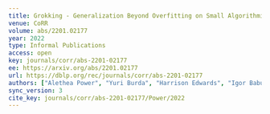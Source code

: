 ```yaml
---
title: Grokking - Generalization Beyond Overfitting on Small Algorithmic Datasets.
venue: CoRR
volume: abs/2201.02177
year: 2022
type: Informal Publications
access: open
key: journals/corr/abs-2201-02177
ee: https://arxiv.org/abs/2201.02177
url: https://dblp.org/rec/journals/corr/abs-2201-02177
authors: ["Alethea Power", "Yuri Burda", "Harrison Edwards", "Igor Babuschkin", "Vedant Misra"]
sync_version: 3
cite_key: journals/corr/abs-2201-02177/Power/2022
---
```

